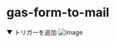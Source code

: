 # gas-form-to-mail

▼ トリガーを追加
![image](https://user-images.githubusercontent.com/1501327/160777093-3446aac7-b318-496f-9fbe-ad62523ceb84.png)
